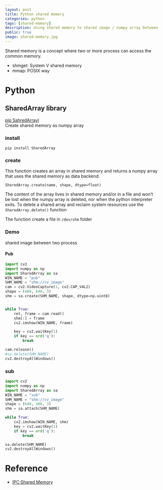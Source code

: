 ```yaml
---
layout: post
title: Python shared memory
categories: python
tags: [shared-memory]
description: Using shared memory to shared image / numpy array between process
public: true
image: shared-memory.jpg
---
```

Shared memory is a concept where two or more process can access the common memory.

- shmget: System V shared memory
- mmap: POSIX way


# Python
## SharedArray library
[pip SahredArrayl](https://pypi.org/project/SharedArray/)  
Create shared memory as numpy array

### install

```
pip install SharedArray
```

### create
This function creates an array in shared memory and returns a numpy array that uses the shared memory as data backend.

```
SharedArray.create(name, shape, dtype=float)
```

The content of the array lives in shared memory and/or in a file and won’t be lost when the numpy array is deleted, nor when the python interpreter exits. To delete a shared array and reclaim system resources use the `SharedArray.delete()` function

The function create a file in `/dev/shm` folder


### Demo
shared image between two process

#### Pub
```python
import cv2
import numpy as np
import SharedArray as sa
WIN_NAME = "pub"
SHM_NAME = "shm://cv_image"
cam = cv2.VideoCapture(1, cv2.CAP_V4L2)
shape = (480, 640, 3)
shm = sa.create(SHM_NAME, shape, dtype=np.uint8)


while True:
    ret, frame = cam.read()
    shm[:] = frame
    cv2.imshow(WIN_NAME, frame)

    key = cv2.waitKey(1)
    if key == ord('q'):
        break

cam.release()
#sa.delete(SHM_NAME)
cv2.destroyAllWindows()
```

### sub

```python
import cv2
import numpy as np
import SharedArray as sa
WIN_NAME = "sub"
SHM_NAME = "shm://cv_image"
shape = (640, 480, 3)
shm = sa.attach(SHM_NAME)

while True:
    cv2.imshow(WIN_NAME, shm)
    key = cv2.waitKey(1)
    if key == ord('q'):
        break

sa.delete(SHM_NAME)
cv2.destroyAllWindows()
```

# Reference
- [IPC:Shared Memory](http://users.cs.cf.ac.uk/Dave.Marshall/C/node27.html)

